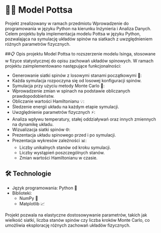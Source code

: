 # 🧑‍💻 Model Pottsa
Projekt zrealizowany w ramach przedmiotu Wprowadzenie do programowania w języku Python na kierunku Inżynieria i Analiza Danych. Celem projektu była implementacja modelu Pottsa w języku Python, pozwalająca na symulację układów spinów na siatkach z uwzględnieniem różnych parametrów fizycznych.

##📋 Opis projektu
Model Pottsa to rozszerzenie modelu Isinga, stosowane w fizyce statystycznej do opisu zachowań układów spinowych. W ramach projektu zaimplementowano następujące funkcjonalności:
* Generowanie siatki spinów z losowymi stanami początkowymi 🧩:
* Każda symulacja rozpoczyna się od losowej konfiguracji spinów.
* Symulacja przy użyciu metody Monte Carlo 🔄:
* Wprowadzenie zmian w spinach na podstawie obliczanych prawdopodobieństw.
* Obliczanie wartości Hamiltonianu 💡:
* Śledzenie energii układu na każdym etapie symulacji.
* Uwzględnienie parametrów fizycznych ⚡:
* Analiza wpływu temperatury, stałej oddziaływań oraz innych zmiennych na dynamikę układu.
* Wizualizacja siatki spinów 🌐:
* Prezentacja układu spinowego przed i po symulacji.
* Prezentacja wykresów zależności 📊:
  * Liczby unikalnych stanów od kroku symulacji.
  * Liczby wystąpień poszczególnych stanów.
  * Zmian wartości Hamiltonianu w czasie.

## 🛠️ Technologie
* Język programowania: Python 🐍
* Biblioteki:
  * NumPy 🧮
  * Matplotlib 📈
    
Projekt pozwala na elastyczne dostosowywanie parametrów, takich jak wielkość siatki, liczba stanów spinów czy liczba kroków Monte Carlo, co umożliwia eksplorację różnych zachowań układów fizycznych.

